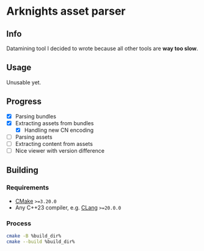 # Arknights asset parser

## Info
Datamining tool I decided to wrote because all other tools are **way too slow**.

## Usage
Unusable yet.

## Progress
- [X] Parsing bundles
- [X] Extracting assets from bundles
  - [X] Handling new CN encoding
- [ ] Parsing assets
- [ ] Extracting content from assets
- [ ] Nice viewer with version difference

## Building
### Requirements
* [CMake](https://cmake.org/) `>=3.20.0`
* Any C++23 compiler, e.g. [CLang](https://github.com/llvm/llvm-project) `>=20.0.0`
### Process
```bash
cmake -B %build_dir%
cmake --build %build_dir%
```